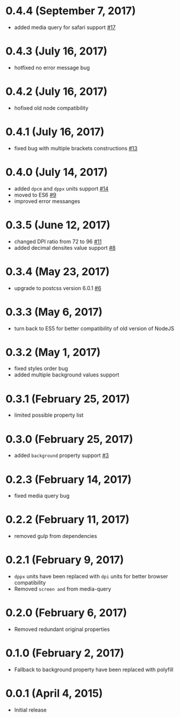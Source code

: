 # 0.4.4 (September 7, 2017)
- added media query for safari support [#17](https://github.com/SuperOl3g/postcss-image-set-polyfill/issues/17)

# 0.4.3 (July 16, 2017)
- hotfixed no error message bug

# 0.4.2 (July 16, 2017)
- hofixed old node compatibility

# 0.4.1 (July 16, 2017)
- fixed bug with multiple brackets constructions [#13](https://github.com/SuperOl3g/postcss-image-set-polyfill/issues/13)

# 0.4.0 (July 14, 2017)
- added `dpcm` and `dppx` units support [#14](https://github.com/SuperOl3g/postcss-image-set-polyfill/issues/14)
- moved to ES6 [#9](https://github.com/SuperOl3g/postcss-image-set-polyfill/issues/9)
- improved error messanges

# 0.3.5 (June 12, 2017)
- changed DPI ratio from 72 to 96 [#11](https://github.com/SuperOl3g/postcss-image-set-polyfill/issues/11)
- added decimal densites value support [#8](https://github.com/SuperOl3g/postcss-image-set-polyfill/issues/8)

# 0.3.4 (May 23, 2017)
- upgrade to postcss version 6.0.1 [#6](https://github.com/SuperOl3g/postcss-image-set-polyfill/issues/6)

# 0.3.3 (May 6, 2017)
- turn back to ES5 for better compatibility of old version of NodeJS

# 0.3.2 (May 1, 2017)
- fixed styles order bug
- added multiple background values support

# 0.3.1 (February 25, 2017)
- limited possible property list  

# 0.3.0 (February 25, 2017)
- added `background` property support [#3](https://github.com/SuperOl3g/postcss-image-set-polyfill/issues/3)

# 0.2.3 (February 14, 2017)
- fixed media query bug

# 0.2.2 (February 11, 2017)
- removed gulp from dependencies

# 0.2.1 (February 9, 2017)
- `dppx` units have been replaced with `dpi` units for better browser compatibility
- Removed `screen and` from media-query

# 0.2.0 (February 6, 2017)
- Removed redundant original properties
   
# 0.1.0 (February 2, 2017)
- Fallback to background property have been replaced with polyfill  

# 0.0.1 (April 4, 2015)
- Initial release
